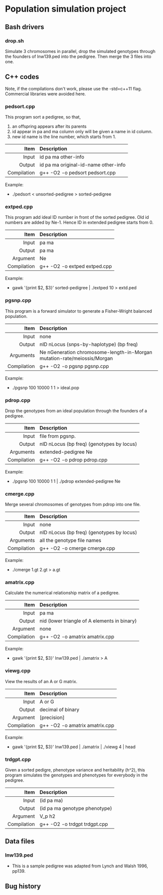 # Population simulation project

## Bash drivers
### drop.sh
Simulate 3 chromosomes in parallel, drop the simulated genotypes through the founders of lnw139.ped into the pedigree.  Then merge the 3 files into one.


## C++ codes
Note, if the compilations don't work, please use the -std=c++11 flag.  Commercial libraries were avoided here.


### pedsort.cpp
This program sort a pedigree, so that,

1. an offspring appears after its parents
2. id appear in pa and ma column only will be given a name in id column.
3. new id name is the line number, which starts from 1.

|Item|Description|
|---:|:---|
| Input | id pa ma other-info|
| Output | id pa ma original-id-name other-info|
| Compilation | g++ -O2 -o pedsort pedsort.cpp|

Example:

* ./pedsort < unsorted-pedigree > sorted-pedigree


### extped.cpp
This program add ideal ID number in front of the sorted pedigree.  Old id numbers are added by Ne-1. Hence ID in extended pedigree starts from 0.

|Item|Description|
|---:|:---|
| Input | pa ma |
| Output | pa ma |
| Argument | Ne |
| Compilation | g++ -O2 -o extped extped.cpp|

Example:

* gawk '{print $2, $3}' sorted-pedigree | ./extped 10 > extd.ped


### pgsnp.cpp
This program is a forward simulator to generate a Fisher-Wright balanced population.

|Item|Description|
|---:|:---|
| Input | none |
| Output | nID nLocus (snps-by-haplotype) (bp freq) |
| Arguments | Ne nGeneration chromosome-length-in-Morgan mutation-rate/meiossis/Morgan|
| Compilation | g++ -O2 -o pgsnp pgsnp.cpp |

Example:

* ./pgsnp 100 10000 1 1 > ideal.pop


### pdrop.cpp
Drop the genotypes from an ideal population through the founders of a pedigree.

|Item|Description|
|---:|:---|
| Input | file from pgsnp. |
| Output | nID nLocus (bp freq) (genotypes by locus) |
| Arguments | extended-pedigree Ne |
| Compilation | g++ -O2 -o pdrop pdrop.cpp |

Example:

* ./pgsnp 100 10000 1 1 | ./pdrop extended-pedigree Ne


### cmerge.cpp
Merge several chromosomes of genotypes from pdrop into one file.

|Item|Description|
|---:|:---|
| Input | none |
| Output | nID nLocus (bp freq) (genotypes by locus)|
| Arguments | all the genotype file names|
| Compilation | g++ -O2 -o cmerge cmerge.cpp|

Example:

* ./cmerge 1.gt 2.gt > a.gt


### amatrix.cpp
Calculate the numerical relationship matrix of a pedigree.

|Item|Description|
|---:|:---|
| Input | pa ma |
| Output | nid (lower triangle of A elements in binary) |
| Argument | none |
| Compilation | g++ -O2 -o amatrix amatrix.cpp|

Example:

* gawk '{print $2, $3}' lnw139.ped | ./amatrix > A


### viewg.cpp
View the results of an A or G matrix.

|Item|Description|
|---:|:---|
| Input | A or G |
| Output | decimal of binary |
| Argument | [precision] |
| Compilation | g++ -O2 -o amatrix amatrix.cpp|

Example:

* gawk '{print $2, $3}' lnw139.ped | ./amatrix | ./viewg 4 | head


### trdgpt.cpp
Given a sorted pedigre, phenotype variance and heritability (h^2), this program simulates the genotypes and phenotypes for everybody in the pedigree.

|Item|Description|
|---:|:---|
| Input | (id pa ma) |
| Output | (id pa ma genotype phenotype) |
| Argument | V_p h2 |
| Compilation | g++ -O2 -o trdgpt trdgpt.cpp|




## Data files
### lnw139.ped
* This is a sample pedigree was adapted from Lynch and Walsh 1996, pp139.



## Bug history
